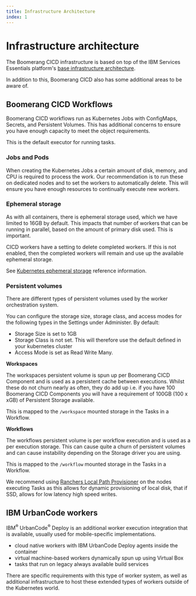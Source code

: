 ```yaml
---
title: Infrastructure Architecture
index: 1
---
```


# Infrastructure architecture

The Boomerang CICD infrastructure is based on top of the IBM Services Essentials platform's [base infrastructure architecture](/boomerang/architecture/infrastructure-architecture).

In addition to this, Boomerang CICD also has some additional areas to be aware of.

## Boomerang CICD Workflows

Boomerang CICD workflows run as Kubernetes Jobs with ConfigMaps, Secrets, and Persistent Volumes. This has additional concerns to ensure you have enough capacity to meet the object requirements.

This is the default executor for running tasks.

### Jobs and Pods

When creating the Kubernetes Jobs a certain amount of disk, memory, and CPU is required to process the work. Our recommendation is to run these on dedicated nodes and to set the workers to automatically delete. This will ensure you have enough resources to continually execute new workers.

### Ephemeral storage

As with all containers, there is ephemeral storage used, which we have limited to 16GB by default. This impacts that number of workers that can be running in parallel, based on the amount of primary disk used. This is important.

CICD workers have a setting to delete completed workers. If this is not enabled, then the completed workers will remain and use up the available ephemeral storage.

See [Kubernetes ephemeral storage](https://kubernetes.io/docs/concepts/configuration/manage-compute-resources-container/#local-ephemeral-storage) reference information.

### Persistent volumes

There are different types of persistent volumes used by the worker orchestration system.

You can configure the storage size, storage class, and access modes for the following types in the Settings under Administer. By default:
- Storage Size is set to 1GB
- Storage Class is not set. This will therefore use the default defined in your kubernetes cluster
- Access Mode is set as Read Write Many.

**Workspaces**

The workspaces persistent volume is spun up per Boomerang CICD Component and is used as a persistent cache between executions. Whilst these do not churn nearly as often, they do add up i.e. if you have 100 Boomerang CICD Components you will have a requirement of 100GB (100 x xGB) of Persistent Storage available.

This is mapped to the `/workspace` mounted storage in the Tasks in a Workflow.

**Workflows**

The workflows persistent volume is per workflow execution and is used as a per execution storage. This can cause quite a churn of persistent volumes and can cause instability depending on the Storage driver you are using.

This is mapped to the `/workflow` mounted storage in the Tasks in a Workflow.

We recommend using [Ranchers Local Path Provisioner](https://github.com/rancher/local-path-provisioner) on the nodes executing Tasks as this allows for dynamic provisioning of local disk, that if SSD, allows for low latency high speed writes.

## IBM UrbanCode workers

IBM<sup>®</sup> UrbanCode<sup>®</sup> Deploy is an additional worker execution integration that is available, usually used for mobile-specific implementations.

- cloud native workers with IBM UrbanCode Deploy agents inside the container
- virtual machine-based workers dynamically spun up using Virtual Box
- tasks that run on legacy always available build services

There are specific requirements with this type of worker system, as well as additional infrastructure to host these extended types of workers outside of the Kubernetes world.
